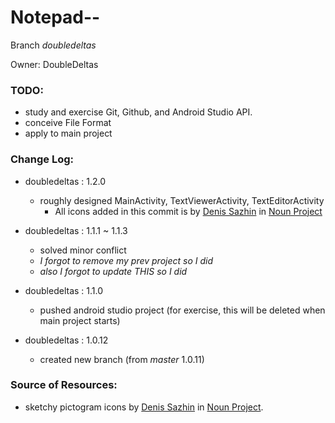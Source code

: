 Notepad--
===
Branch _doubledeltas_

Owner: DoubleDeltas

### TODO:
+ study and exercise Git, Github, and Android Studio API.
+ conceive File Format
+ apply to main project 

### Change Log:

+ doubledeltas : 1.2.0
    + roughly designed MainActivity, TextViewerActivity, TextEditorActivity
        + All icons added in this commit is by [Denis Sazhin](https://thenounproject.com/iconka/, "Click to go to his profile") in [Noun Project](https://thenounproject.com/, "click to go to Noun Project")

+ doubledeltas : 1.1.1 ~ 1.1.3
    + solved minor conflict
    + *I forgot to remove my prev project so I did*
    + *also I forgot to update THIS so I did*

+ doubledeltas : 1.1.0
    + pushed android studio project
      (for exercise, this will be deleted when main project starts)

+ doubledeltas : 1.0.12
    + created new branch (from _master_ 1.0.11)

### Source of Resources:
 * sketchy pictogram icons by [Denis Sazhin](https://thenounproject.com/iconka/, "Click to go to his profile") in [Noun Project](https://thenounproject.com/, "click to go to Noun Project").